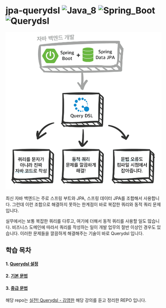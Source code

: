 # jpa-querydsl ![Java_8](https://img.shields.io/badge/java-v8-red?logo=java) ![Spring_Boot](https://img.shields.io/badge/Spring_Boot-v2.3.1-green.svg?logo=spring) ![Querydsl](https://img.shields.io/badge/Querydsl-0769AD.svg?logo=jquery)

<img src="src/main/resources/static/images/querydsl.png"></img>

최신 자바 백엔드는 주로 스프링 부트와 JPA, 스프링 데이터 JPA를 조합해서 사용합니다. 그런데 이런 조합으로 해결하지 못하는 한계점이 바로 복잡한 쿼리와 동적 쿼리 문제입니다.

실무에서는 보통 복잡한 쿼리를 다루고, 여기에 더해서 동적 쿼리를 사용할 일도 많습니다. 비즈니스 도메인에 따라서 쿼리를 작성하는 일이 개발 업무의 절반 이상인 경우도 있습니다. 이러한 문제들을 깔끔하게 해결해주는 기술이 바로 Querydsl 입니다.

## 학습 목차

#### 1. [Querydsl 설정](https://www.notion.so/121c4a29ffa742a6b144621a93ef5ae3)
#### 2. [기본 문법](https://www.notion.so/ad29fbf87fe248a7bc1a3af09138273d)
#### 3. [중급 문법](https://www.notion.so/285c6c1ebba341209a7b842c379a1b71)

해당 repo는 [실전! Querydsl - 김영한](https://www.inflearn.com/course/Querydsl-%EC%8B%A4%EC%A0%84) 해당 강의를 듣고 정리한 REPO 입니다.
